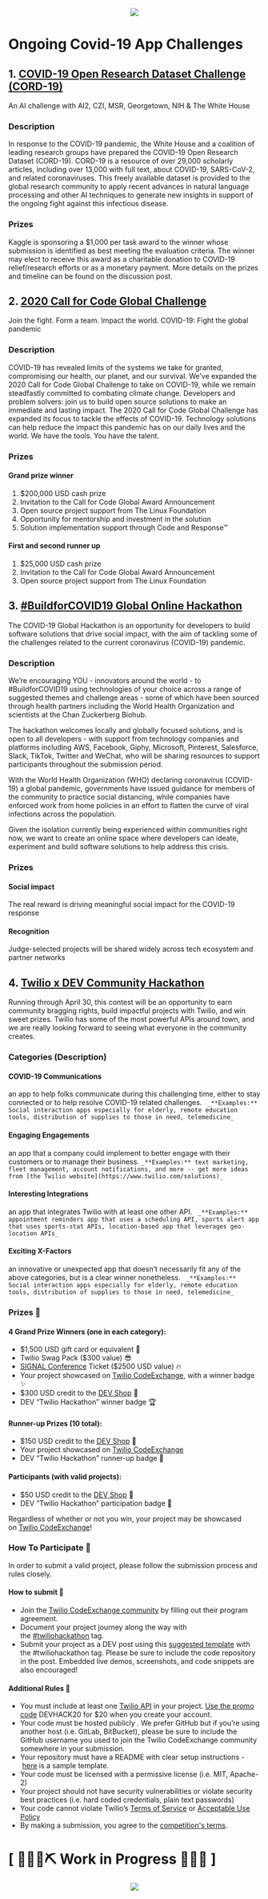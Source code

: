 <p align="center">
<img src="https://github.com/JacksiroKe/Covid-19/blob/master/covid.png "CoronaVirus Disease 2019 Banner"/>
</p>
                                                                                                        
# Ongoing Covid-19 App Challenges
## 1. [COVID-19 Open Research Dataset Challenge (CORD-19)](https://www.kaggle.com/allen-institute-for-ai/CORD-19-research-challenge?utm_medium=email&utm_source=intercom&utm_campaign=CORD-19-research-chal-email)
An AI challenge with AI2, CZI, MSR, Georgetown, NIH & The White House
### Description
In response to the COVID-19 pandemic, the White House and a coalition of leading research groups have prepared the COVID-19 Open Research Dataset (CORD-19). CORD-19 is a resource of over 29,000 scholarly articles, including over 13,000 with full text, about COVID-19, SARS-CoV-2, and related coronaviruses. This freely available dataset is provided to the global research community to apply recent advances in natural language processing and other AI techniques to generate new insights in support of the ongoing fight against this infectious disease.
### Prizes
Kaggle is sponsoring a $1,000 per task award to the winner whose submission is identified as best meeting the evaluation criteria. The winner may elect to receive this award as a charitable donation to COVID-19 relief/research efforts or as a monetary payment. More details on the prizes and timeline can be found on the discussion post.

## 2. [2020 Call for Code Global Challenge](https://developer.ibm.com/callforcode/getstarted/covid-19/)
Join the fight. Form a team. Impact the world. 
COVID-19: Fight the global pandemic
### Description
COVID-19 has revealed limits of the systems we take for granted, compromising our health, our planet, and our survival. We’ve expanded the 2020 Call for Code Global Challenge to take on COVID-19, while we remain steadfastly committed to combating climate change. Developers and problem solvers: join us to build open source solutions to make an immediate and lasting impact. 
The 2020 Call for Code Global Challenge has expanded its focus to tackle the effects of COVID-19. Technology solutions can help reduce the impact this pandemic has on our daily lives and the world. We have the tools. You have the talent.  
### Prizes
#### Grand prize winner
1. $200,000 USD cash prize
2. Invitation to the Call for Code Global Award Announcement
3. Open source project support from The Linux Foundation
4. Opportunity for mentorship and investment in the solution
5. Solution implementation support through Code and Response™
#### First and second runner up
1. $25,000 USD cash prize
2. Invitation to the Call for Code Global Award Announcement
3. Open source project support from The Linux Foundation

## 3. [#BuildforCOVID19 Global Online Hackathon](https://covid-global-hackathon.devpost.com)
The COVID-19 Global Hackathon is an opportunity for developers to build software solutions that drive social impact, with the aim of tackling some of the challenges related to the current coronavirus (COVID-19) pandemic.
### Description
We’re encouraging YOU - innovators around the world - to #BuildforCOVID19 using technologies of your choice across a range of suggested themes and challenge areas - some of which have been sourced through health partners including the World Health Organization and scientists at the Chan Zuckerberg Biohub.

The hackathon welcomes locally and globally focused solutions, and is open to all developers - with support from technology companies and platforms including AWS, Facebook, Giphy, Microsoft, Pinterest, Salesforce, Slack, TikTok, Twitter and WeChat, who will be sharing resources to support participants throughout the submission period.

With the World Health Organization (WHO) declaring coronavirus (COVID-19) a global pandemic, governments have issued guidance for members of the community to practice social distancing, while companies have enforced work from home policies in an effort to flatten the curve of viral infections across the population.

Given the isolation currently being experienced within communities right now, we want to create an online space where developers can ideate, experiment and build software solutions to help address this crisis.

### Prizes
#### Social impact
The real reward is driving meaningful social impact for the COVID-19 response

#### Recognition
Judge-selected projects will be shared widely across tech ecosystem and partner networks

## 4. [Twilio x DEV Community Hackathon](https://dev.to/devteam/announcing-the-twilio-hackathon-on-dev-2lh8)
Running through April 30, this contest will be an opportunity to earn community bragging rights, build impactful projects with Twilio, and win sweet prizes. Twilio has some of the most powerful APIs around town, and we are really looking forward to seeing what everyone in the community creates.

### Categories (Description)

#### COVID-19 Communications
an app to help folks communicate during this challenging time, either to stay connected or to help resolve COVID-19 related challenges.
` _**Examples:** Social interaction apps especially for elderly, remote education tools, distribution of supplies to those in need, telemedicine_`

#### Engaging Engagements
an app that a company could implement to better engage with their customers or to manage their business.
`_**Examples:** text marketing, fleet management, account notifications, and more -- get more ideas from [the Twilio website](https://www.twilio.com/solutions)_`

#### Interesting Integrations
an app that integrates Twilio with at least one other API.
` _**Examples:** appointment reminders app that uses a scheduling API, sports alert app that uses sports-stat APIs, location-based app that leverages geo-location APIs_`
#### Exciting X-Factors
an innovative or unexpected app that doesn’t necessarily fit any of the above categories, but is a clear winner nonetheless.
` _**Examples:** Social interaction apps especially for elderly, remote education tools, distribution of supplies to those in need, telemedicine_`

### Prizes 🎁

#### 4 Grand Prize Winners (one in each category):

*   $1,500 USD gift card or equivalent 💸
*   Twilio Swag Pack ($300 value) 😎
*   [SIGNAL Conference](https://www.twilio.com/signal) Ticket ($2500 USD value) 🔥
*   Your project showcased on [Twilio CodeExchange](https://www.twilio.com/code-exchange), with a winner badge ✨
*   $300 USD credit to the [DEV Shop](https://shop.dev.to/) 🎁
*   DEV “Twilio Hackathon” winner badge 🏆
    
#### Runner-up Prizes (10 total):

*   $150 USD credit to the [DEV Shop](https://shop.dev.to/) 🎁
*   Your project showcased on [Twilio CodeExchange](https://www.twilio.com/code-exchange)
*   DEV “Twilio Hackathon” runner-up badge 👏
    
#### Participants (with valid projects):

*   $50 USD credit to the [DEV Shop](https://shop.dev.to/) 🎁
*   DEV “Twilio Hackathon” participation badge 💪

Regardless of whether or not you win, your project may be showcased on [Twilio CodeExchange](https://www.twilio.com/code-exchange)!

### How To Participate 👋
In order to submit a valid project, please follow the submission process and rules closely.

#### How to submit 📨

*   Join the [Twilio CodeExchange community](https://ahoy.twilio.com/code-exchange-community) by filling out their program agreement.
*   Document your project journey along the way with the [#twiliohackathon](http://dev.to/t/twiliohackathon) tag.
*   Submit your project as a DEV post using this [suggested template](https://dev.to/new/twiliohackathon) with the #twiliohackathon tag. Please be sure to include the code repository in the post. Embedded live demos, screenshots, and code snippets are also encouraged!

#### Additional Rules 📝

*   You must include at least one [Twilio API](https://www.twilio.com/docs/api) in your project. [Use the promo code](https://twil.io/apply-promo) DEVHACK20 for $20 when you create your account.
*   Your code must be hosted publicly . We prefer GitHub but if you’re using another host (i.e. GitLab, BitBucket), please be sure to include the GitHub username you used to join the Twilio CodeExchange community somewhere in your submission.
*   Your repository must have a README with clear setup instructions - [here](http://github.com/twilio-labs/sample-template-nodejs) is a sample template.
*   Your code must be licensed with a permissive license (i.e. MIT, Apache-2)
*   Your project should not have security vulnerabilities or violate security best practices (i.e. hard coded credentials, plain text passwords)
*   Your code cannot violate Twilio’s [Terms of Service](https://www.twilio.com/legal/tos) or [Acceptable Use Policy](https://www.twilio.com/legal/aup)
*   By making a submission, you agree to the [competition's terms](http://twil.io/terms-dev-hackathon).

 # \[ 🚧👷‍♀️⛏ Work in Progress 🔧️👷🚧 \]
<p align="center">
<img src="https://github.com/JacksiroKe/Covid-19/blob/master/covid.jpg "CoronaVirus Disease 2019 Banner"/>
</p>
